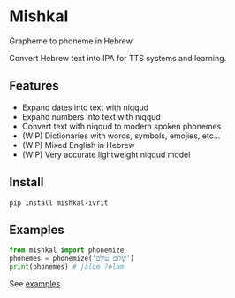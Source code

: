 # Mishkal

Grapheme to phoneme in Hebrew

Convert Hebrew text into IPA for TTS systems and learning.

## Features

- Expand dates into text with niqqud
- Expand numbers into text with niqqud
- Convert text with niqqud to modern spoken phonemes
- (WIP) Dictionaries with words, symbols, emojies, etc...
- (WIP) Mixed English in Hebrew
- (WIP) Very accurate lightweight niqqud model

## Install
```console
pip install mishkal-ivrit
```

## Examples
```python
from mishkal import phonemize
phonemes = phonemize('שָׁלוֹם עוֹלָם') 
print(phonemes) # ʃalom ?olam
```

See [examples](examples)
